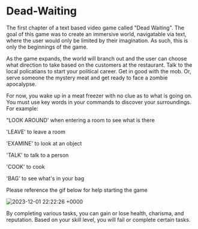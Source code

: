 # Dead-Waiting
The first chapter of a text based video game called "Dead Waiting". The goal of this game was to create an immersive world, navigatable via text, where the user would only be limited by their imagination. As such, this is only the beginnings of the game.

As the game expands, the world will branch out and the user can choose what direction to take based on the customers at the restaurant. Talk to the local policatians to start your political career. Get in good with the mob. Or, serve someone the mystery meat and get ready to face a zombie apocalypse.

For now, you wake up in a meat freezer with no clue as to what is going on. You must use key words in your commands to discover your surroundings. For example:

  "LOOK AROUND' when entering a room to see what is there

  'LEAVE' to leave a room

  'EXAMINE' to look at an object

  'TALK' to talk to a person

  'COOK' to cook

  'BAG' to see what's in your bag

Please reference the gif below for help starting the game

![2023-12-01 22:22:26 +0000](https://github.com/3thin/Dead-Waiting/assets/90215095/5103d188-14d1-45ef-9acb-3abcb32eeb85)



By completing various tasks, you can gain or lose health, charisma, and reputation. Based on your skill level, you will fail or complete certain tasks.
